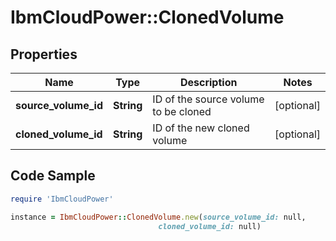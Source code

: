 # IbmCloudPower::ClonedVolume

## Properties

Name | Type | Description | Notes
------------ | ------------- | ------------- | -------------
**source_volume_id** | **String** | ID of the source volume to be cloned | [optional] 
**cloned_volume_id** | **String** | ID of the new cloned volume | [optional] 

## Code Sample

```ruby
require 'IbmCloudPower'

instance = IbmCloudPower::ClonedVolume.new(source_volume_id: null,
                                 cloned_volume_id: null)
```


